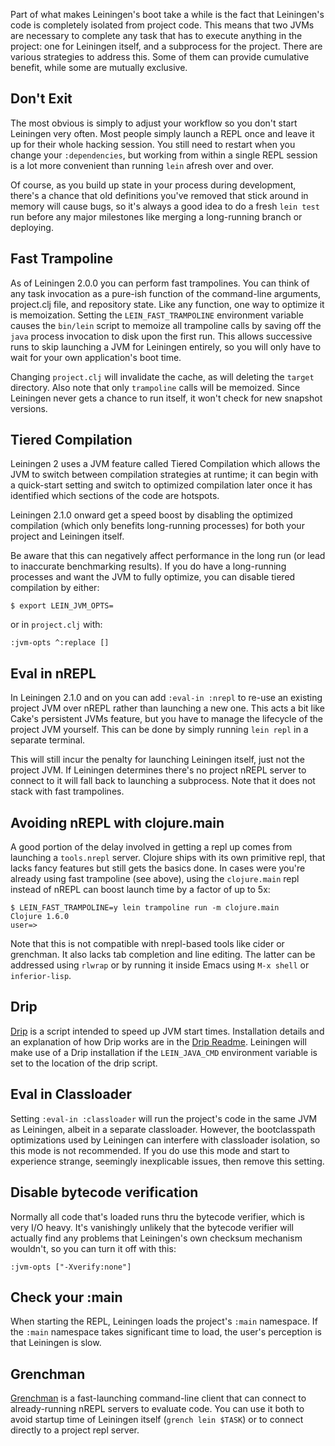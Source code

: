 Part of what makes Leiningen's boot take a while is the fact that
Leiningen's code is completely isolated from project code. This means
that two JVMs are necessary to complete any task that has to execute
anything in the project: one for Leiningen itself, and a subprocess
for the project. There are various strategies to address this. Some of
them can provide cumulative benefit, while some are mutually exclusive.

## Don't Exit

The most obvious is simply to adjust your workflow so you don't start
Leiningen very often. Most people simply launch a REPL once and leave
it up for their whole hacking session. You still need to restart when
you change your `:dependencies`, but working from within a single REPL
session is a lot more convenient than running `lein` afresh over and
over.

Of course, as you build up state in your process during development,
there's a chance that old definitions you've removed that stick around
in memory will cause bugs, so it's always a good idea to do a fresh
`lein test` run before any major milestones like merging a
long-running branch or deploying.

## Fast Trampoline

As of Leiningen 2.0.0 you can perform fast trampolines. You can think
of any task invocation as a pure-ish function of the command-line
arguments, project.clj file, and repository state. Like any function,
one way to optimize it is memoization. Setting the
`LEIN_FAST_TRAMPOLINE` environment variable causes the `bin/lein`
script to memoize all trampoline calls by saving off the `java`
process invocation to disk upon the first run. This allows
successive runs to skip launching a JVM for Leiningen entirely, so
you will only have to wait for your own application's boot time.

Changing `project.clj` will invalidate the cache, as will deleting the
`target` directory. Also note that only `trampoline` calls will be
memoized. Since Leiningen never gets a chance to run itself, it won't
check for new snapshot versions.

## Tiered Compilation

Leiningen 2 uses a JVM feature called Tiered Compilation which allows
the JVM to switch between compilation strategies at runtime; it can
begin with a quick-start setting and switch to optimized compilation
later once it has identified which sections of the code are hotspots.

Leiningen 2.1.0 onward get a speed boost by disabling the optimized
compilation (which only benefits long-running processes) for both 
your project and Leiningen itself.

Be aware that this can negatively affect performance in the long run 
(or lead to inaccurate benchmarking results).  If you do have a 
long-running processes and want the JVM to fully optimize, you can 
disable tiered compilation by either:

    $ export LEIN_JVM_OPTS=

or in `project.clj` with:

    :jvm-opts ^:replace []

## Eval in nREPL

In Leiningen 2.1.0 and on you can add `:eval-in :nrepl` to re-use an
existing project JVM over nREPL rather than launching a new one. This
acts a bit like Cake's persistent JVMs feature, but you have to manage
the lifecycle of the project JVM yourself. This can be done by simply
running `lein repl` in a separate terminal.

This will still incur the penalty for launching Leiningen itself, just
not the project JVM. If Leiningen determines there's no project nREPL
server to connect to it will fall back to launching a subprocess. Note
that it does not stack with fast trampolines.

## Avoiding nREPL with clojure.main

A good portion of the delay involved in getting a repl up comes from
launching a `tools.nrepl` server. Clojure ships with its own primitive
repl, that lacks fancy features but still gets the basics done. In
cases were you're already using fast trampoline (see above), using the
`clojure.main` repl instead of nREPL can boost launch time by a factor
of up to 5x:

    $ LEIN_FAST_TRAMPOLINE=y lein trampoline run -m clojure.main
    Clojure 1.6.0
    user=> 

Note that this is not compatible with nrepl-based tools like cider or
grenchman. It also lacks tab completion and line editing. The latter
can be addressed using `rlwrap` or by running it inside Emacs using
`M-x shell` or `inferior-lisp`.

## Drip

[Drip](https://github.com/ninjudd/drip) is a script intended to speed
up JVM start times. Installation details and an explanation of how
Drip works are in the
[Drip Readme](https://github.com/ninjudd/drip/blob/master/README.md).
Leiningen will make use of a Drip installation if the `LEIN_JAVA_CMD`
environment variable is set to the location of the drip script.

## Eval in Classloader

Setting `:eval-in :classloader` will run the project's code in the
same JVM as Leiningen, albeit in a separate classloader.  However, the
bootclasspath optimizations used by Leiningen can interfere with
classloader isolation, so this mode is not recommended.  If you do use
this mode and start to experience strange, seemingly inexplicable
issues, then remove this setting.

## Disable bytecode verification

Normally all code that's loaded runs thru the bytecode verifier, which
is very I/O heavy. It's vanishingly unlikely that the bytecode
verifier will actually find any problems that Leiningen's own
checksum mechanism wouldn't, so you can turn it off with this:

    :jvm-opts ["-Xverify:none"]

## Check your :main

When starting the REPL, Leiningen loads the project's `:main`
namespace.  If the `:main` namespace takes significant time to load,
the user's perception is that Leiningen is slow.

## Grenchman

[Grenchman](http://leiningen.org/grench.html) is a fast-launching
command-line client that can connect to already-running nREPL servers
to evaluate code. You can use it both to avoid startup time of
Leiningen itself (`grench lein $TASK`) or to connect directly to a
project repl server.
